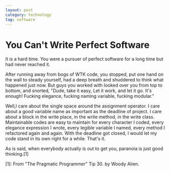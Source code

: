 ```yaml
---
layout: post
category: technology
tag: software
---
```


You Can't Write Perfect Software
===

It is a hard time. 
You were a pursuer of perfect software for a long time but had never reached it.

After running away from bogs of WTK code, you stopped, put one hand on the wall to steady yourself, had a deep breath and shuddered to think what happened just now.
But guys you worked with looked over you from top to bottom, and snorted, "Dude, take it easy, Let it work, and let it go. It's enough! Fucking elegance, fucking naming variable, fucking modular."
 
 Well,I care about the single space around the assignment operator.
 I care about a good variable name as important as the deadline of project.
 I care about a block in the write place, in the write method, in the write class.
 Maintainable codes are easy to maintain for every  character I coded, every elegance expression I wrote, every legible variable I named, every method I refactored again and again.
 With the deadline got closed, I would let my code stand in its own right for a while.
 That's it.

 As is said, when everybody actually is out to get you, paranoia is just good thinking.[1]


 [1]: From "The Pragmatic Programmer" Tip 30. by Woody Alien.
